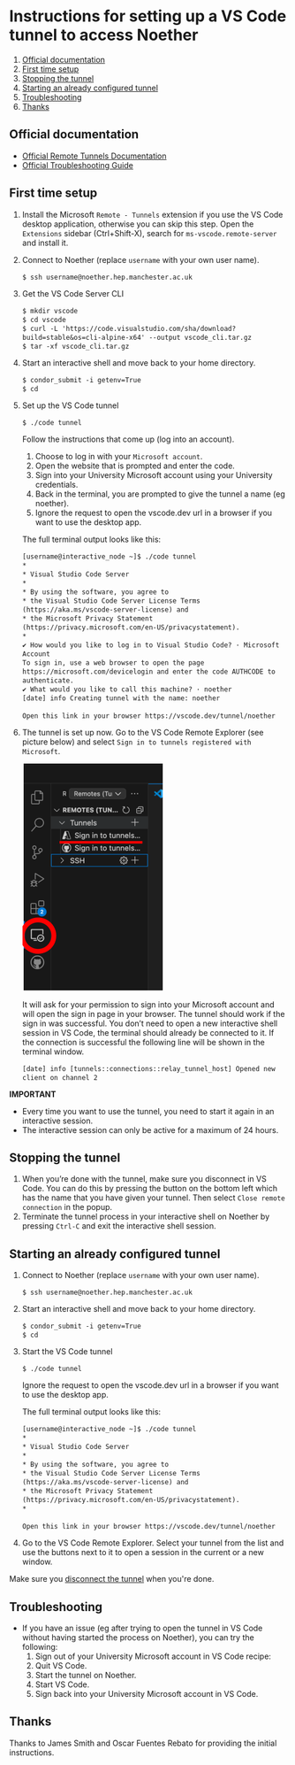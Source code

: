 # Instructions for setting up a VS Code tunnel to access Noether

1. [Official documentation](#official-documentation)
1. [First time setup](#first-time-setup)
1. [Stopping the tunnel](#stopping-the-tunnel)
1. [Starting an already configured tunnel](#starting-an-already-configured-tunnel)
1. [Troubleshooting](#troubleshooting)
1. [Thanks](#thanks)

## Official documentation

- [Official Remote Tunnels Documentation](https://code.visualstudio.com/docs/remote/tunnels)
- [Official Troubleshooting Guide](https://code.visualstudio.com/docs/remote/troubleshooting)

## First time setup
1. Install the Microsoft `Remote - Tunnels` extension if you use the VS Code desktop application, otherwise you can skip this step.
   Open the `Extensions` sidebar (Ctrl+Shift-X), search for `ms-vscode.remote-server` and install it.
1. Connect to Noether (replace `username` with your own user name).
   ```shell
   $ ssh username@noether.hep.manchester.ac.uk
   ```
1. Get the VS Code Server CLI
   ```shell
   $ mkdir vscode
   $ cd vscode
   $ curl -L 'https://code.visualstudio.com/sha/download?build=stable&os=cli-alpine-x64' --output vscode_cli.tar.gz
   $ tar -xf vscode_cli.tar.gz
   ```
1. Start an interactive shell and move back to your home directory.
   ```shell
   $ condor_submit -i getenv=True
   $ cd
   ```
1. Set up the VS Code tunnel
   ```shell
   $ ./code tunnel
   ```
   Follow the instructions that come up (log into an account).

   1. Choose to log in with your `Microsoft account`.
   1. Open the website that is prompted and enter the code.
   1. Sign into your University Microsoft account using your University credentials.
   1. Back in the terminal, you are prompted to give the tunnel a name (eg noether).
   1. Ignore the request to open the vscode.dev url in a browser if you want to use the desktop app.

   The full terminal output looks like this:
   ```
   [username@interactive_node ~]$ ./code tunnel
   *
   * Visual Studio Code Server
   *
   * By using the software, you agree to
   * the Visual Studio Code Server License Terms (https://aka.ms/vscode-server-license) and
   * the Microsoft Privacy Statement (https://privacy.microsoft.com/en-US/privacystatement).
   *
   ✔ How would you like to log in to Visual Studio Code? · Microsoft Account
   To sign in, use a web browser to open the page https://microsoft.com/devicelogin and enter the code AUTHCODE to authenticate.
   ✔ What would you like to call this machine? · noether
   [date] info Creating tunnel with the name: noether

   Open this link in your browser https://vscode.dev/tunnel/noether
   ```
1. The tunnel is set up now.
   Go to the VS Code Remote Explorer (see picture below) and select `Sign in to tunnels registered with Microsoft`.

   ![Remote Explorer](images/vscode_remote_explorer.png)

   It will ask for your permission to sign into your Microsoft account and will open the sign in page in your browser.
   The tunnel should work if the sign in was successful.
   You don’t need to open a new interactive shell session in VS Code, the terminal should already be connected to it.
   If the connection is successful the following line will be shown in the terminal window.
   ```
   [date] info [tunnels::connections::relay_tunnel_host] Opened new client on channel 2
   ```
**IMPORTANT**
- Every time you want to use the tunnel, you need to start it again in an interactive session.
- The interactive session can only be active for a maximum of 24 hours.

## Stopping the tunnel
1. When you’re done with the tunnel, make sure you disconnect in VS Code.
   You can do this by pressing the button on the bottom left which has the name that you have given your tunnel.
   Then select `Close remote connection` in the popup.
1. Terminate the tunnel process in your interactive shell on Noether by pressing `Ctrl-C` and exit the interactive shell session.

## Starting an already configured tunnel

1. Connect to Noether (replace `username` with your own user name).
   ```shell
   $ ssh username@noether.hep.manchester.ac.uk
   ```
1. Start an interactive shell and move back to your home directory.
   ```shell
   $ condor_submit -i getenv=True
   $ cd
   ```
1. Start the VS Code tunnel
   ```shell
   $ ./code tunnel
   ```
   Ignore the request to open the vscode.dev url in a browser if you want to use the desktop app.
   
   The full terminal output looks like this:
   ```
   [username@interactive_node ~]$ ./code tunnel
   *
   * Visual Studio Code Server
   *
   * By using the software, you agree to
   * the Visual Studio Code Server License Terms (https://aka.ms/vscode-server-license) and
   * the Microsoft Privacy Statement (https://privacy.microsoft.com/en-US/privacystatement).
   *

   Open this link in your browser https://vscode.dev/tunnel/noether
   ```
1. Go to the VS Code Remote Explorer.
   Select your tunnel from the list and use the buttons next to it to open a session in the current or a new window.

Make sure you [disconnect the tunnel](#stopping-the-tunnel) when you're done.

## Troubleshooting

- If you have an issue (eg after trying to open the tunnel in VS Code without having started the process on Noether), you can try the following:
  1. Sign out of your University Microsoft account in VS Code recipe:
  1. Quit VS Code.
  1. Start the tunnel on Noether.
  1. Start VS Code.
  1. Sign back into your University Microsoft account in VS Code.

## Thanks

Thanks to James Smith and Oscar Fuentes Rebato for providing the initial instructions.

